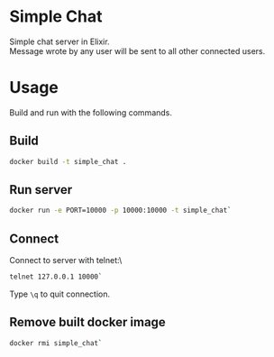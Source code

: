 # Simple Chat

Simple chat server in Elixir.\
Message wrote by any user will be sent to all other connected users.

# Usage

Build and run with the following commands.

## Build

```Bash
docker build -t simple_chat .
```

## Run server

```Bash
docker run -e PORT=10000 -p 10000:10000 -t simple_chat`
```

## Connect
Connect to server with telnet:\

```Bash
telnet 127.0.0.1 10000`
```
Type `\q` to quit connection.

## Remove built docker image

```Bash
docker rmi simple_chat`
```
